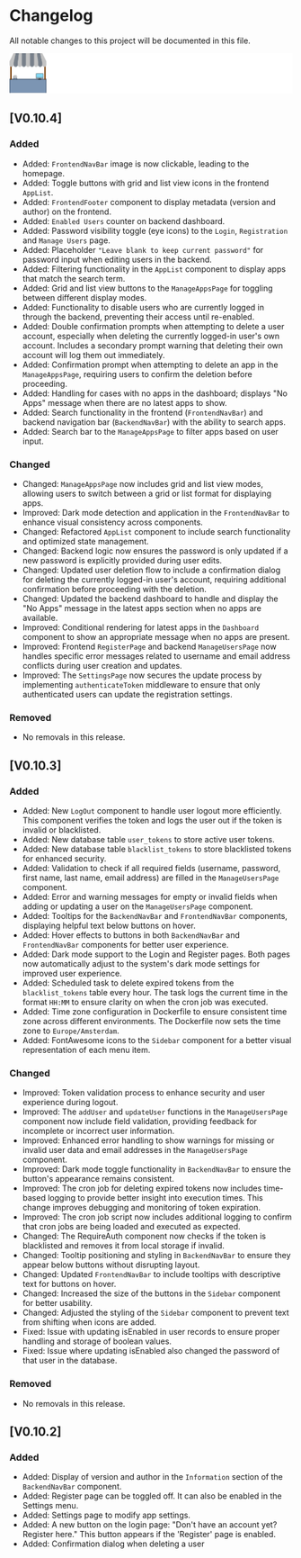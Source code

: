 # Changelog

All notable changes to this project will be documented in this file.

![Application Market Logo](./assets/images/Long-LOGO_Application-Market_Dark-Mode.png)

## [V0.10.4]

### Added
- Added: `FrontendNavBar` image is now clickable, leading to the homepage.
- Added: Toggle buttons with grid and list view icons in the frontend `AppList`.
- Added: `FrontendFooter` component to display metadata (version and author) on the frontend.
- Added: `Enabled Users` counter on backend dashboard.
- Added: Password visibility toggle (eye icons) to the `Login`, `Registration` and `Manage Users` page.
- Added: Placeholder `"Leave blank to keep current password"` for password input when editing users in the backend.
- Added: Filtering functionality in the `AppList` component to display apps that match the search term.
- Added: Grid and list view buttons to the `ManageAppsPage` for toggling between different display modes.
- Added: Functionality to disable users who are currently logged in through the backend, preventing their access until re-enabled.
- Added: Double confirmation prompts when attempting to delete a user account, especially when deleting the currently logged-in user's own account. Includes a secondary prompt warning that deleting their own account will log them out immediately.
- Added: Confirmation prompt when attempting to delete an app in the `ManageAppsPage`, requiring users to confirm the deletion before proceeding.
- Added: Handling for cases with no apps in the dashboard; displays "No Apps" message when there are no latest apps to show.
- Added: Search functionality in the frontend (`FrontendNavBar`) and backend navigation bar (`BackendNavBar`) with the ability to search apps.
- Added: Search bar to the `ManageAppsPage` to filter apps based on user input.

### Changed
- Changed: `ManageAppsPage` now includes grid and list view modes, allowing users to switch between a grid or list format for displaying apps.
- Improved: Dark mode detection and application in the `FrontendNavBar` to enhance visual consistency across components.
- Changed: Refactored `AppList` component to include search functionality and optimized state management.
- Changed: Backend logic now ensures the password is only updated if a new password is explicitly provided during user edits.
- Changed: Updated user deletion flow to include a confirmation dialog for deleting the currently logged-in user's account, requiring additional confirmation before proceeding with the deletion.
- Changed: Updated the backend dashboard to handle and display the "No Apps" message in the latest apps section when no apps are available.
- Improved: Conditional rendering for latest apps in the `Dashboard` component to show an appropriate message when no apps are present.
- Improved: Frontend `RegisterPage` and backend `ManageUsersPage` now handles specific error messages related to username and email address conflicts during user creation and updates.
- Improved: The `SettingsPage` now secures the update process by implementing `authenticateToken` middleware to ensure that only authenticated users can update the registration settings.

### Removed
- No removals in this release.

## [V0.10.3]

### Added
- Added: New `LogOut` component to handle user logout more efficiently. This component verifies the token and logs the user out if the token is invalid or blacklisted.
- Added: New database table `user_tokens` to store active user tokens.
- Added: New database table `blacklist_tokens` to store blacklisted tokens for enhanced security.
- Added: Validation to check if all required fields (username, password, first name, last name, email address) are filled in the `ManageUsersPage` component.
- Added: Error and warning messages for empty or invalid fields when adding or updating a user on the `ManageUsersPage` component.
- Added: Tooltips for the `BackendNavBar` and `FrontendNavBar` components, displaying helpful text below buttons on hover.
- Added: Hover effects to buttons in both `BackendNavBar` and `FrontendNavBar` components for better user experience.
- Added: Dark mode support to the Login and Register pages. Both pages now automatically adjust to the system's dark mode settings for improved user experience.
- Added: Scheduled task to delete expired tokens from the `blacklist_tokens` table every hour. The task logs the current time in the format `HH:MM` to ensure clarity on when the cron job was executed.
- Added: Time zone configuration in Dockerfile to ensure consistent time zone across different environments. The Dockerfile now sets the time zone to `Europe/Amsterdam`.
- Added: FontAwesome icons to the `Sidebar` component for a better visual representation of each menu item.

### Changed
- Improved: Token validation process to enhance security and user experience during logout.
- Improved: The `addUser` and `updateUser` functions in the `ManageUsersPage` component now include field validation, providing feedback for incomplete or incorrect user information.
- Improved: Enhanced error handling to show warnings for missing or invalid user data and email addresses in the `ManageUsersPage` component.
- Improved: Dark mode toggle functionality in `BackendNavBar` to ensure the button's appearance remains consistent.
- Improved: The cron job for deleting expired tokens now includes time-based logging to provide better insight into execution times. This change improves debugging and monitoring of token expiration.
- Improved: The cron job script now includes additional logging to confirm that cron jobs are being loaded and executed as expected.
- Changed: The RequireAuth component now checks if the token is blacklisted and removes it from local storage if invalid.
- Changed: Tooltip positioning and styling in `BackendNavBar` to ensure they appear below buttons without disrupting layout.
- Changed: Updated `FrontendNavBar` to include tooltips with descriptive text for buttons on hover.
- Changed: Increased the size of the buttons in the `Sidebar` component for better usability.
- Changed: Adjusted the styling of the `Sidebar` component to prevent text from shifting when icons are added.
- Fixed: Issue with updating isEnabled in user records to ensure proper handling and storage of boolean values.
- Fixed: Issue where updating isEnabled also changed the password of that user in the database.

### Removed
- No removals in this release.

## [V0.10.2]

### Added
- Added: Display of version and author in the `Information` section of the `BackendNavBar` component.
- Added: Register page can be toggled off. It can also be enabled in the Settings menu.
- Added: Settings page to modify app settings.
- Added: A new button on the login page: "Don't have an account yet? Register here." This button appears if the 'Register' page is enabled.
- Added: Confirmation dialog when deleting a user
